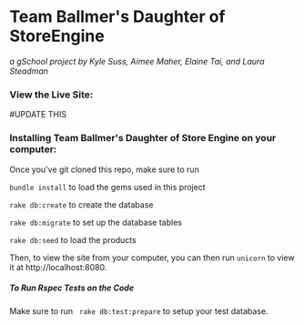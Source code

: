 # Team Ballmer's Daughter of StoreEngine
_a gSchool project by Kyle Suss, Aimee Maher, Elaine Tai, and Laura Steadman_

### View the Live Site:

#UPDATE THIS

### Installing Team Ballmer's Daughter of Store Engine on your computer:

Once you've git cloned this repo, make sure to run

```bundle install``` to load the gems used in this project

```rake db:create``` to create the database

```rake db:migrate``` to set up the database tables

```rake db:seed``` to load the products

Then, to view the site from your computer, you can then run ```unicorn``` to view it at http://localhost:8080.

##### To Run Rspec Tests on the Code
Make sure to run ``` rake db:test:prepare``` to setup your test database.
